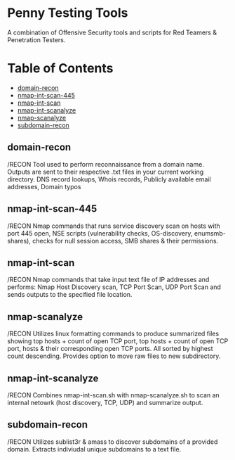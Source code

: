 # Penny Testing Tools
A combination of Offensive Security tools and scripts for Red Teamers & Penetration Testers.

Table of Contents  
=================
 * [domain-recon](#domain-recon) 
 * [nmap-int-scan-445](#nmap-int-scan-445) 
 * [nmap-int-scan](#nmap-int-scan) 
 * [nmap-int-scanalyze](#nmap-int-scanalyze) 
 * [nmap-scanalyze](#nmap-scanalyze) 
 * [subdomain-recon](#subdomain-recon) 

## domain-recon
/RECON
Tool used to perform reconnaissance from a domain name. Outputs are sent to their respective .txt files in your current working directory.
DNS record lookups, Whois records, Publicly available email addresses, Domain typos

## nmap-int-scan-445
/RECON
Nmap commands that runs service discovery scan on hosts with port 445 open, NSE scripts (vulnerability checks, OS-discovery, enumsmb-shares), checks for null session access, SMB shares & their permissions.

## nmap-int-scan
/RECON
Nmap commands that take input text file of IP addresses and performs: Nmap Host Discovery scan, TCP Port Scan, UDP Port Scan and sends outputs to the specified file location. 

## nmap-scanalyze
/RECON
Utilizes linux formatting commands to produce summarized files showing top hosts + count of open TCP port, top hosts + count of open TCP port, hosts & their corresponding open TCP ports. All sorted by highest count descending. Provides option to move raw files to new subdirectory.

## nmap-int-scanalyze
/RECON
Combines nmap-int-scan.sh with nmap-scanalyze.sh to scan an internal netowrk (host discovery, TCP, UDP) and summarize output.

## subdomain-recon
/RECON
Utilizes sublist3r & amass to discover subdomains of a provided domain. Extracts indiviudal unique subdomains to a text file.
